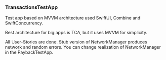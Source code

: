 ### TransactionsTestApp

Test app based on MVVM architecture used SwiftUI, Combine and SwiftConcurrency. 

Best architecture for big apps is TCA, but it uses MVVM for simplicity.

All User-Stories are done. Stub version of NetworkManager produces network and random errors. You can change realization of NetworkManager in the PaybackTestApp.
